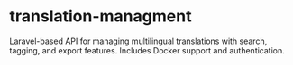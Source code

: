 # translation-managment
Laravel-based API for managing multilingual translations with search, tagging, and export features. Includes Docker support and authentication.
